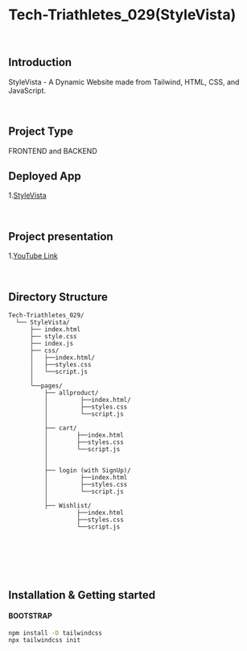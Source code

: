 # Tech-Triathletes_029(StyleVista)
<br>

## Introduction
StyleVista - A Dynamic Website made from Tailwind, HTML, CSS, and JavaScript.

<br>

## Project Type
FRONTEND and BACKEND
<br>

## Deployed App
1.[StyleVista](https://sumit-sg21.github.io/Tech-Triathletes_029/)


<br>

## Project presentation
1.[YouTube Link](https://youtu.be/dDr4AxBdXf8)


<br>

## Directory Structure

```
Tech-Triathletes_029/
  └── StyleVista/
      ├── index.html         
      ├── style.css
      ├── index.js
      ├── css/
      │   ├──index.html/
      │   ├──styles.css
      │   └──script.js        
      │       
      └──pages/
          ├── allproduct/ 
          │         ├──index.html/
          │         ├──styles.css
          │         └──script.js
          │
          ├── cart/
          │        ├──index.html
          │        ├──styles.css
          │        └──script.js
          │
          │                      
          ├── login (with SignUp)/
          │         ├──index.html
          │         ├──styles.css
          │         └──script.js
          │                     
          ├── Wishlist/
                   ├──index.html
                   ├──styles.css
                   └──script.js
                                       

                            


```
<br>

## Installation & Getting started

#### BOOTSTRAP 

```bash
npm install -D tailwindcss
npx tailwindcss init

```


